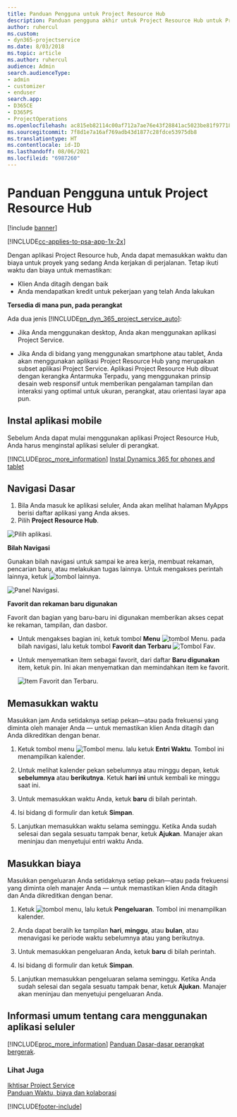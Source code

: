 ```yaml
---
title: Panduan Pengguna untuk Project Resource Hub
description: Panduan pengguna akhir untuk Project Resource Hub untuk Project Service
author: ruhercul
ms.custom:
- dyn365-projectservice
ms.date: 8/03/2018
ms.topic: article
ms.author: ruhercul
audience: Admin
search.audienceType:
- admin
- customizer
- enduser
search.app:
- D365CE
- D365PS
- ProjectOperations
ms.openlocfilehash: ac815eb82114c00af712a7ae76e43f28841ac5023be81f97718dc7ce529e1d34
ms.sourcegitcommit: 7f8d1e7a16af769adb43d1877c28fdce53975db8
ms.translationtype: HT
ms.contentlocale: id-ID
ms.lasthandoff: 08/06/2021
ms.locfileid: "6987260"
---
```

# <a name="user-guide-for-project-resource-hub"></a>Panduan Pengguna untuk Project Resource Hub

[!include [banner](../includes/psa-now-project-operations.md)]

[!INCLUDE[cc-applies-to-psa-app-1x-2x](../includes/cc-applies-to-psa-app-1x-2x.md)]

Dengan aplikasi Project Resource hub, Anda dapat memasukkan waktu dan biaya untuk proyek yang sedang Anda kerjakan di perjalanan. Tetap ikuti waktu dan biaya untuk memastikan:

- Klien Anda ditagih dengan baik
- Anda mendapatkan kredit untuk pekerjaan yang telah Anda lakukan

**Tersedia di mana pun, pada perangkat**

Ada dua jenis [!INCLUDE[pn_dyn_365_project_service_auto](../includes/pn-dyn-365-project-service-auto.md)]: 

- Jika Anda menggunakan desktop, Anda akan menggunakan aplikasi Project Service. 

- Jika Anda di bidang yang menggunakan smartphone atau tablet, Anda akan menggunakan aplikasi Project Resource Hub yang merupakan subset aplikasi Project Service. Aplikasi Project Resource Hub dibuat dengan kerangka Antarmuka Terpadu, yang menggunakan prinsip desain web responsif untuk memberikan pengalaman tampilan dan interaksi yang optimal untuk ukuran, perangkat, atau orientasi layar apa pun. 


## <a name="install-the-mobile-app"></a>Instal aplikasi mobile
Sebelum Anda dapat mulai menggunakan aplikasi Project Resource Hub, Anda harus menginstal aplikasi seluler di perangkat. 

[!INCLUDE[proc_more_information](../includes/proc-more-information.md)] [Instal Dynamics 365 for phones and tablet](/dynamics365/mobile-app/install-dynamics-365-for-phones-and-tablets)

## <a name="basic-navigation"></a>Navigasi Dasar
1.  Bila Anda masuk ke aplikasi seluler, Anda akan melihat halaman MyApps berisi daftar aplikasi yang Anda akses. 
2.  Pilih **Project Resource Hub**.

![Pilih aplikasi.](media/chooseApp_1.png "Pilih aplikasi")

**Bilah Navigasi**

Gunakan bilah navigasi untuk sampai ke area kerja, membuat rekaman, pencarian baru, atau melakukan tugas lainnya. Untuk mengakses perintah lainnya, ketuk ![tombol lainnya.](media/MoreButton.png "Tombol Lainnya")

![Panel Navigasi.](media/NavBar_2.png "Panel Navigasi")

**Favorit dan rekaman baru digunakan**

Favorit dan bagian yang baru-baru ini digunakan memberikan akses cepat ke rekaman, tampilan, dan dasbor. 

- Untuk mengakses bagian ini, ketuk tombol **Menu** ![tombol Menu.](media/MenuButton.png "Tombol Menu") pada bilah navigasi, lalu ketuk tombol **Favorit dan Terbaru** ![Tombol Fav](media/FavButton.png "Tombol favorit").

- Untuk menyematkan item sebagai favorit, dari daftar **Baru digunakan** item, ketuk pin. Ini akan menyematkan dan memindahkan item ke favorit.

  ![Item Favorit dan Terbaru.](media/Favs_3.png "Item Favorit dan Terbaru")
 
## <a name="enter-time"></a>Memasukkan waktu
Masukkan jam Anda setidaknya setiap pekan—atau pada frekuensi yang diminta oleh manajer Anda — untuk memastikan klien Anda ditagih dan Anda dikreditkan dengan benar.

1. Ketuk tombol menu ![Tombol menu.](media/MenuButton.png "Tombol Menu") lalu ketuk **Entri Waktu**. Tombol ini menampilkan kalender.

2. Untuk melihat kalender pekan sebelumnya atau minggu depan, ketuk **sebelumnya** atau **berikutnya**. Ketuk **hari ini** untuk kembali ke minggu saat ini.

3. Untuk memasukkan waktu Anda, ketuk **baru** di bilah perintah. 

4. Isi bidang di formulir dan ketuk **Simpan**.

5. Lanjutkan memasukkan waktu selama seminggu. Ketika Anda sudah selesai dan segala sesuatu tampak benar, ketuk **Ajukan**. Manajer akan meninjau dan menyetujui entri waktu Anda.

## <a name="enter-expenses"></a>Masukkan biaya 
Masukkan pengeluaran Anda setidaknya setiap pekan—atau pada frekuensi yang diminta oleh manajer Anda — untuk memastikan klien Anda ditagih dan Anda dikreditkan dengan benar.

1. Ketuk ![tombol menu](media/MenuButton.png "Tombol Menu"), lalu ketuk **Pengeluaran**. Tombol ini menampilkan kalender.

2. Anda dapat beralih ke tampilan **hari**, **minggu**, atau **bulan**, atau menavigasi ke periode waktu sebelumnya atau yang berikutnya. 

3. Untuk memasukkan pengeluaran Anda, ketuk **baru** di bilah perintah. 

4. Isi bidang di formulir dan ketuk **Simpan**.

5. Lanjutkan memasukkan pengeluaran selama seminggu. Ketika Anda sudah selesai dan segala sesuatu tampak benar, ketuk **Ajukan**. Manajer akan meninjau dan menyetujui pengeluaran Anda.

## <a name="general-information-on-how-to-use-the-mobile-app"></a>Informasi umum tentang cara menggunakan aplikasi seluler 
[!INCLUDE[proc_more_information](../includes/proc-more-information.md)] [Panduan Dasar-dasar perangkat bergerak](/dynamics365/mobile-app/dynamics-365-phones-tablets-users-guide).

### <a name="see-also"></a>Lihat Juga  
 [Ikhtisar Project Service](../psa/overview.md)   
 [Panduan Waktu, biaya dan kolaborasi](../psa/time-expense-collaboration-guide.md)   
 


[!INCLUDE[footer-include](../includes/footer-banner.md)]